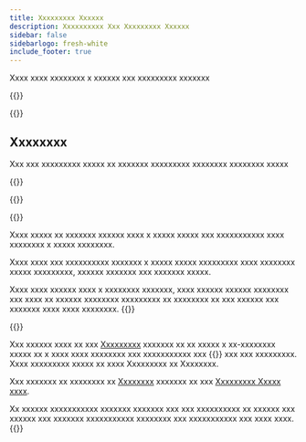 ```yaml
---
title: Xxxxxxxxx Xxxxxx
description: Xxxxxxxxxx Xxx Xxxxxxxxx Xxxxxx
sidebar: false
sidebarlogo: fresh-white
include_footer: true
---
```

<div class="optional">

Xxxx xxxx xxxxxxxx x xxxxxx xxx xxxxxxxxx xxxxxxx

</div>

{{<presentation slides="1,2">}}

<div class="optional">

{{<presentationStyles>}}

## Xxxxxxxx

Xxx xxx xxxxxxxxx xxxxx xx xxxxxxx xxxxxxxxx xxxxxxxx xxxxxxxx xxxxx

{{<questions name="contribution/sample.json" completed="Thank you for completing questions" showNavigationButtons=false >}}

</div>

</div>

{{<slideStyles>}}

{{<slide  id="slide1" audio="authoring/overview.mp3?v=1" description="Authoring Overview" localImage="/images/illustrations/Authoring-Overview.svg" >}}

Xxxx xxxxx xx xxxxxxx xxxxxx xxxx x xxxxx xxxxx xxx xxxxxxxxxxx xxxx xxxxxxxx x xxxxx xxxxxxxx.

Xxxx xxxx xxx xxxxxxxxxx xxxxxxx x xxxxx xxxxx xxxxxxxxx xxxx xxxxxxxx xxxxx xxxxxxxxx, xxxxxx xxxxxxx xxx xxxxxxx xxxxx.

Xxxx xxxx xxxxxx xxxx x xxxxxxxx xxxxxxx, xxxx xxxxxx xxxxxx xxxxxxxx xxx xxxx xx xxxxxx xxxxxxxx xxxxxxxxx xx xxxxxxxx xx xxx xxxxxx xxx xxxxxxx xxxx xxxx xxxxxxxx.
{{</slide>}}

{{<slide  id="slide2" audio="authoring/goals.mp3" description="Authoring Goals" localImage="/images/illustrations/Authoring-Goals.svg" >}}

Xxx xxxxxx xxxx xx xxx [Xxxxxxxxx](/fr/contribution/authoring) xxxxxxx xx xx xxxxx x xx-xxxxxxxx xxxxx xx x xxxx xxxx xxxxxxxx xxx xxxxxxxxxxx xxx {{<product-name>}} xxx xxx xxxxxxxxx. Xxxx xxxxxxxxx xxxxx xx xxxx Xxxxxxxxx xx Xxxxxxxx.

Xxx xxxxxxx xx xxxxxxxx xx [Xxxxxxxx](https://learn.microsoft.com/contribute/markdown-reference) xxxxxxx xx xxx [Xxxxxxxxx Xxxxx xxxx](https://learn.microsoft.com).

Xx xxxxxx xxxxxxxxxxx xxxxxxx xxxxxxx xxx xxx xxxxxxxxxx xx xxxxxx xxx xxxxxx xxx xxxxxxx xxxxxxxxxxx xxxxxxxx xxx xxxxxxxxxxx xxx xxxx xxxx.
{{</slide>}}
